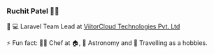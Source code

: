 ### Ruchit Patel 👨‍🚀

🔭 💻 Laravel Team Lead at [ViitorCloud Technologies Pvt. Ltd](https://viitor.cloud)

⚡ Fun fact: 👨‍🍳 Chef at 🏠, 🔭 Astronomy and 🧳 Travelling as a hobbies.



<!--
**ruchit288/ruchit288** is a ✨ _special_ ✨ repository because its `README.md` (this file) appears on your GitHub profile.

Here are some ideas to get you started:

- 🔭 I’m currently working on ...
- 🌱 I’m currently learning ...
- 👯 I’m looking to collaborate on ...
- 🤔 I’m looking for help with ...
- 💬 Ask me about ...
- 📫 How to reach me: ...
- 😄 Pronouns: ...
- ⚡ Fun fact: ...
-->
